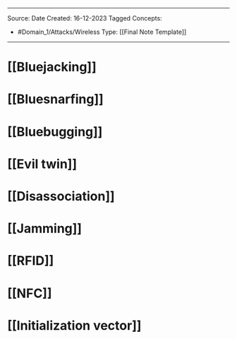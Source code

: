 - - -
Source:
Date Created:  16-12-2023
Tagged Concepts:
- #Domain_1/Attacks/Wireless 
Type: [[Final Note Template]]
- - - 

# [[Bluejacking]]
# [[Bluesnarfing]]
# [[Bluebugging]]
# [[Evil twin]]
# [[Disassociation]]
# [[Jamming]]
# [[RFID]]
# [[NFC]]
# [[Initialization vector]]